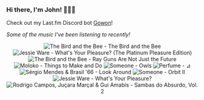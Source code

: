 ### Hi there, I'm John! 🏄🏻‍♂️

Check out my Last.fm Discord bot [Gowon](http://gowon.ca)!

_Some of the music I've been listening to recently!_


<!-- lastfm -->
<p align="center"><img src="https://lastfm.freetls.fastly.net/i/u/64s/a3afb12b062a4645a405e8e1a1a761fc.png" title="The Bird and the Bee - The Bird and the Bee"> <img src="https://lastfm.freetls.fastly.net/i/u/64s/c6c7a4ac432c05dab40b05055e316880.jpg" title="Jessie Ware - What's Your Pleasure? (The Platinum Pleasure Edition)"> <img src="https://lastfm.freetls.fastly.net/i/u/64s/0785e9ab281b4a0293197e0dfe43e2b4.png" title="The Bird and the Bee - Ray Guns Are Not Just the Future"> <img src="https://lastfm.freetls.fastly.net/i/u/64s/f0b9bc0055bca120376db7ff263cb08e.png" title="Moloko - Things to Make and Do"> <img src="https://lastfm.freetls.fastly.net/i/u/64s/b14a6ffcd3335d063a1a31a121781980.jpg" title="Someone - Owls"> <img src="https://lastfm.freetls.fastly.net/i/u/64s/fee1b295c8034e62ceeff801cd1f4a69.png" title="Perfume - ⊿"> <img src="https://lastfm.freetls.fastly.net/i/u/64s/d1fc93e7a39846ccc6ee95b9b756bc89.jpg" title="Sérgio Mendes & Brasil '66 - Look Around"> <img src="https://lastfm.freetls.fastly.net/i/u/64s/9b4463f17f724b64fb0a3df0dbff35d1.jpg" title="Someone - Orbit II"> <img src="https://lastfm.freetls.fastly.net/i/u/64s/1efdf5b6ba52459efb7a4a3f60b0d2a8.jpg" title="Jessie Ware - What's Your Pleasure?"> <img src="https://lastfm.freetls.fastly.net/i/u/64s/a45c0087a86962e00f8d9e4895fae50d.jpg" title="Rodrigo Campos, Juçara Marçal & Gui Amabis - Sambas do Absurdo, Vol. 2"> </p>
